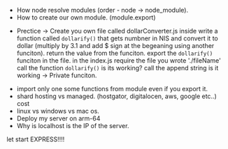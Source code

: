 
 - How node resolve modules (order - node -> node_module).
 - How to create our own module. (module.export)
 * Prectice -> Create you own file called dollarConverter.js
 inside write a function called `dollarify()` that gets numbner in NIS and convert it to dollar (multiply by 3.1 and add $ sign at the begeaning using another funciton).
 return the value from the funciton.
 export the `dollarify()` funciton in the file.
 in the index.js require the file you wrote './fileName' 
 call the function `dollarify()` is its working?
 call the append string is it working -> Private funciton.
 - import only one some functions from module even if you export it.
 - shard hosting vs managed. (hostgator, digitalocen, aws, google etc..) cost
 - linux vs windows vs mac os.
 - Deploy my server on arm-64
 - Why is localhost is the IP of the server.
 
let start EXPRESS!!!!